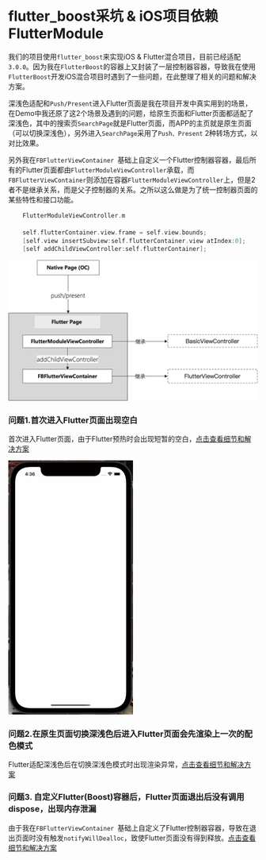# flutter_boost采坑 & iOS项目依赖FlutterModule

我们的项目使用`flutter_boost`来实现iOS & Flutter混合项目，目前已经适配`3.0.0`。因为我在`FlutterBoost`的容器上又封装了一层控制器容器，导致我在使用`FlutterBoost`开发iOS混合项目时遇到了一些问题，在此整理了相关的问题和解决方案。

深浅色适配和`Push/Present`进入Flutter页面是我在项目开发中真实用到的场景，在Demo中我还原了这2个场景及遇到的问题，给原生页面和Flutter页面都适配了深浅色，其中的搜索页`SearchPage`就是Flutter页面，而APP的主页就是原生页面（可以切换深浅色），另外进入`SearchPage`采用了`Push、Present` 2种转场方式，以对比效果。


另外我在`FBFlutterViewContainer `基础上自定义一个Flutter控制器容器，最后所有的Flutter页面都由`FlutterModuleViewController`承载，而`FBFlutterViewContainer`则添加在容器`FlutterModuleViewController`上，但是2者不是继承关系，而是父子控制器的关系。之所以这么做是为了统一控制器页面的某些特性和接口功能。


```C
    FlutterModuleViewController.m

    self.flutterContainer.view.frame = self.view.bounds;
    [self.view insertSubview:self.flutterContainer.view atIndex:0];
    [self addChildViewController:self.flutterContainer];
```

<img src="https://github.com/XiFengLang/flutter_notes/blob/main/assets/flutter_page_container.png"  alt="Flutter控制器容器"/><br/>



### 问题1.首次进入Flutter页面出现空白

首次进入Flutter页面，由于Flutter预热时会出现短暂的空白，[点击查看细节和解决方案](https://github.com/XiFengLang/flutter_notes/blob/main/flutter_boost_dark_mode.md)

<img src="https://github.com/XiFengLang/flutter_notes/blob/main/assets/ezgif.com-gif-maker.webp" width="50%" height="50%" alt="问题图"/><br/>

### 问题2.在原生页面切换深浅色后进入Flutter页面会先渲染上一次的配色模式

Flutter适配深浅色后在切换深浅色模式时出现渲染异常，[点击查看细节和解决方案](https://github.com/XiFengLang/flutter_notes/blob/main/flutter_boost_dark_mode.md)


### 问题3. 自定义Flutter(Boost)容器后，Flutter页面退出后没有调用dispose，出现内存泄漏

由于我在`FBFlutterViewContainer `基础上自定义了Flutter控制器容器，导致在退出页面时没有触发`notifyWillDealloc`，致使Flutter页面没有得到释放。[点击查看细节和解决方案](https://github.com/XiFengLang/flutter_notes/blob/main/flutter_boost_memory_leak.md)








